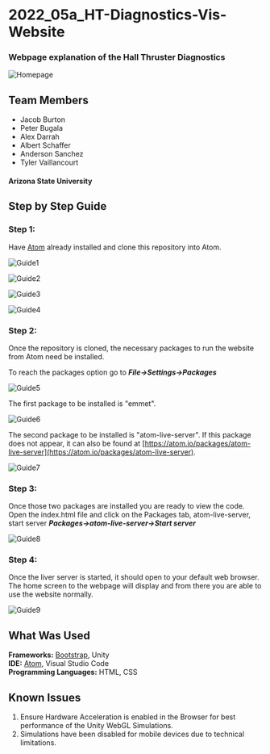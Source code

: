 # 2022_05a_HT-Diagnostics-Vis-Website

### Webpage explanation of the Hall Thruster Diagnostics

![Homepage](readme_imgs/HomepageScreenshot.png)

## Team Members
* Jacob Burton
* Peter Bugala
* Alex Darrah
* Albert Schaffer
* Anderson Sanchez
* Tyler Vaillancourt

#### Arizona State University

## Step by Step Guide
### Step 1:
Have [Atom](https://atom.io/) already installed and clone this repository into Atom.

![Guide1](readme_imgs/1.png)

![Guide2](readme_imgs/2.png)

![Guide3](readme_imgs/3.png)

![Guide4](readme_imgs/4.png)

### Step 2:
Once the repository is cloned, the necessary packages to run the website from Atom need be installed.

To reach the packages option go to ***File->Settings->Packages***

![Guide5](readme_imgs/5.png)

The first package to be installed is "emmet".

![Guide6](readme_imgs/6.png)

The second package to be installed is "atom-live-server". If this package does not appear, it can also be found at [https://atom.io/packages/atom-live-server](https://atom.io/packages/atom-live-server).

![Guide7](readme_imgs/7.png)

### Step 3:
Once those two packages are installed you are ready to view the code.
Open the index.html file and click on the Packages tab, atom-live-server, start server
***Packages->atom-live-server->Start server***

![Guide8](readme_imgs/8.png)

### Step 4:
Once the liver server is started, it should open to your default web browser. The home screen to the webpage will display and from there you are able to use the website normally.

![Guide9](readme_imgs/9.png)

## What Was Used
**Frameworks:** [Bootstrap](https://getbootstrap.com/docs/5.1/getting-started/introduction/), Unity <br />
**IDE:** [Atom](https://atom.io/), Visual Studio Code <br />
**Programming Languages:** HTML, CSS <br />

## Known Issues
1. Ensure Hardware Acceleration is enabled in the Browser for best performance of the Unity WebGL Simulations.
2. Simulations have been disabled for mobile devices due to technical limitations.
